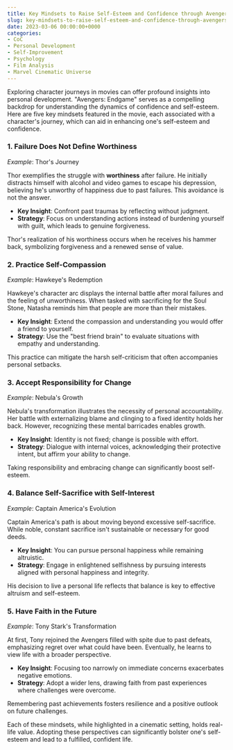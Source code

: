 ```yaml
---
title: Key Mindsets to Raise Self-Esteem and Confidence through Avengers Endgame
slug: key-mindsets-to-raise-self-esteem-and-confidence-through-avengers-endgame
date: 2023-03-06 00:00:00+0000
categories:
- CoC
- Personal Development
- Self-Improvement
- Psychology
- Film Analysis
- Marvel Cinematic Universe
---
```


Exploring character journeys in movies can offer profound insights into personal development. "Avengers: Endgame" serves as a compelling backdrop for understanding the dynamics of confidence and self-esteem. Here are five key mindsets featured in the movie, each associated with a character's journey, which can aid in enhancing one's self-esteem and confidence.

### 1. Failure Does Not Define Worthiness

*Example*: Thor's Journey

Thor exemplifies the struggle with **worthiness** after failure. He initially distracts himself with alcohol and video games to escape his depression, believing he's unworthy of happiness due to past failures. This avoidance is not the answer.

- **Key Insight**: Confront past traumas by reflecting without judgment.
- **Strategy**: Focus on understanding actions instead of burdening yourself with guilt, which leads to genuine forgiveness.

Thor's realization of his worthiness occurs when he receives his hammer back, symbolizing forgiveness and a renewed sense of value.

### 2. Practice Self-Compassion

*Example*: Hawkeye's Redemption

Hawkeye's character arc displays the internal battle after moral failures and the feeling of unworthiness. When tasked with sacrificing for the Soul Stone, Natasha reminds him that people are more than their mistakes.

- **Key Insight**: Extend the compassion and understanding you would offer a friend to yourself.
- **Strategy**: Use the "best friend brain" to evaluate situations with empathy and understanding.

This practice can mitigate the harsh self-criticism that often accompanies personal setbacks.

### 3. Accept Responsibility for Change

*Example*: Nebula's Growth

Nebula's transformation illustrates the necessity of personal accountability. Her battle with externalizing blame and clinging to a fixed identity holds her back. However, recognizing these mental barricades enables growth.

- **Key Insight**: Identity is not fixed; change is possible with effort.
- **Strategy**: Dialogue with internal voices, acknowledging their protective intent, but affirm your ability to change.

Taking responsibility and embracing change can significantly boost self-esteem.

### 4. Balance Self-Sacrifice with Self-Interest

*Example*: Captain America's Evolution

Captain America's path is about moving beyond excessive self-sacrifice. While noble, constant sacrifice isn't sustainable or necessary for good deeds.

- **Key Insight**: You can pursue personal happiness while remaining altruistic.
- **Strategy**: Engage in enlightened selfishness by pursuing interests aligned with personal happiness and integrity.

His decision to live a personal life reflects that balance is key to effective altruism and self-esteem.

### 5. Have Faith in the Future

*Example*: Tony Stark's Transformation

At first, Tony rejoined the Avengers filled with spite due to past defeats, emphasizing regret over what could have been. Eventually, he learns to view life with a broader perspective.

- **Key Insight**: Focusing too narrowly on immediate concerns exacerbates negative emotions.
- **Strategy**: Adopt a wider lens, drawing faith from past experiences where challenges were overcome.

Remembering past achievements fosters resilience and a positive outlook on future challenges.

Each of these mindsets, while highlighted in a cinematic setting, holds real-life value. Adopting these perspectives can significantly bolster one's self-esteem and lead to a fulfilled, confident life.

